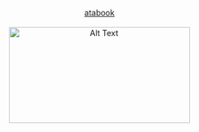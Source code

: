 <p align="center">
  <b> </b><br>
  <a href="https://esper.atabook.org/"> atabook  </a> 
  <br><br>
  <img src="https://encrypted-tbn0.gstatic.com/images?q=tbn:ANd9GcTv_2-SBE3G6TQp6LViK3mvkKa6owQmpDnsKw&usqp=CAU" alt="Alt Text" width="320" height="170"
</p>
